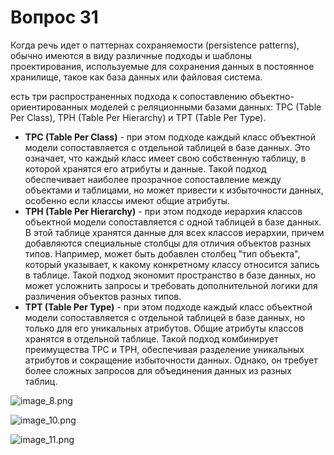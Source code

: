 # Вопрос 31

Когда речь идет о паттернах сохраняемости (persistence patterns), обычно имеются в виду различные подходы и шаблоны проектирования, используемые для сохранения данных в постоянное хранилище, такое как база данных или файловая система. 

есть три распространенных подхода к сопоставлению объектно-ориентированных моделей с реляционными базами данных: TPC (Table Per Class), TPH (Table Per Hierarchy) и TPT (Table Per Type).
* **TPC (Table Per Class)** - при этом подходе каждый класс объектной модели сопоставляется с отдельной таблицей в базе данных. Это означает, что каждый класс имеет свою собственную таблицу, в которой хранятся его атрибуты и данные. Такой подход обеспечивает наиболее прозрачное сопоставление между объектами и таблицами, но может привести к избыточности данных, особенно если классы имеют общие атрибуты.
* **TPH (Table Per Hierarchy)** - при этом подходе иерархия классов объектной модели сопоставляется с одной таблицей в базе данных. В этой таблице хранятся данные для всех классов иерархии, причем добавляются специальные столбцы для отличия объектов разных типов. Например, может быть добавлен столбец "тип объекта", который указывает, к какому конкретному классу относится запись в таблице. Такой подход экономит пространство в базе данных, но может усложнить запросы и требовать дополнительной логики для различения объектов разных типов.
* **TPT (Table Per Type)** - при этом подходе каждый класс объектной модели сопоставляется с отдельной таблицей в базе данных, но только для его уникальных атрибутов. Общие атрибуты классов хранятся в отдельной таблице. Такой подход комбинирует преимущества TPC и TPH, обеспечивая разделение уникальных атрибутов и сокращение избыточности данных. Однако, он требует более сложных запросов для объединения данных из разных таблиц.

![image_8.png](image_8.png)

![image_10.png](image_10.png)

![image_11.png](image_11.png)